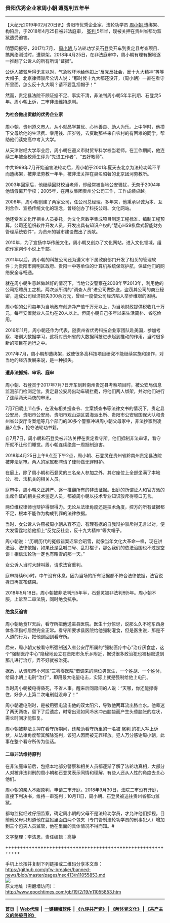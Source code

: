 ### 贵阳优秀企业家周小朝 遭冤判五年半
------------------------

<p>
 【大纪元2019年02月20日讯】贵阳市优秀企业家、法轮功学员
 <a href="http://www.epochtimes.com/gb/tag/%E5%91%A8%E5%B0%8F%E6%9C%9D.html">
  周小朝
 </a>
 遭绑架、构陷后，于2018年4月25日被非法庭审，
 <a href="http://www.epochtimes.com/gb/tag/%E5%86%A4%E5%88%A4.html">
  冤判
 </a>
 5年半，现被关押在贵州省都匀监狱遭受迫害。
</p>
<p>
 明慧网报导，2017年7月，
 <a href="http://www.epochtimes.com/gb/tag/%E5%91%A8%E5%B0%8F%E6%9C%9D.html">
  周小朝
 </a>
 与法轮功学员石登灵开车到贵定县考查项目、搞网络测试时，遭绑架。2018年4月25日，在非法庭审中，周小朝有理有据地逐一推翻了公诉人的所有所谓“证据”。
</p>
<p>
 公诉人被驳斥得无言以对，气急败坏地给他扣上“反党反社会，反十九大精神”等等大帽子。北京律师驳斥公诉人说：“那时候十九大都还没开，（周小朝）一直在看守所里面，怎么反十九大啊？请不要乱扣帽子！”
</p>
<p>
 然而，贵定县法院不顾证据不足、事实不清，非法判周小朝5年半刑期、石登灵5年。周小朝上诉，二审非法维持原判。
</p>
<h4>
 为社会做出贡献的优秀企业家
</h4>
<p>
 周小朝，贵州遵义市人，从小就品学兼优、心地善良、助人为乐。上中学时，他攒下父母给他的生活费、零用钱、压岁钱，去资助那些来自农村的有困难的同学，帮助他们读完高中考入大学。
</p>
<p>
 从天津财经大学毕业后，周小朝在遵义市财贸专科学校当老师。在工作期间，他连续三年被全校师生评为“先进工作者”、“五好教师”。
</p>
<p>
 中共1999年7月开始迫害法轮功后，周小朝于2001年夏天去北京为法轮功鸣不平而遭绑架，被非法劳教一年半，被非法关押在臭名昭著的北京团河劳教所。
</p>
<p>
 2003年回家后，他继续回财校当老师，却经常被当地公安骚扰，无奈于2004年他请假离开学校；2005年，在用友集团贵州分公司工作，工作成绩卓越。
</p>
<p>
 2006年，周小朝创建了两家公司，任公司总经理。多年来，他秉承以诚为本、互利合作、宣扬传统文化的理念，曾经创办了科技公司、文化网站。
</p>
<p>
 他还受省文化厅相关人员委托，为文化宫数字集成项目制定工程标准、编制工程预算。公司还组织软件开发人员，开发出具有知识产权的“慧心HS9棋盘式智能财务管理系统软件”，为贵州的城市建设做出了贡献。
</p>
<p>
 2010年，为了宣扬中华传统文化，周小朝又创办了文化网站，进入文化领域，组织作家创作小说上千部。
</p>
<p>
 2011年以后，周小朝的科技公司还为遵义市下属政府部门开发了相关的管理软件；为贵阳市南明区政府、贵阳一中等单位的计算机系统保驾护航，保证他们的网络安全与畅通。
</p>
<p>
 就在周小朝生意越做越好的情况下，当地公安警察在2008年至2013年，利用他的公司招聘员工之机，两次派所谓的“调查人员”进公司做卧底，盗窃其公司的商业秘密，造成公司经济损失300余万元，曾经一度使公司经济陷入举步维艰的困境。
</p>
<p>
 周小朝的公司每年为当地政府创造净产值千万元以上，为当地财政提供税收几十万元，每年安置就业人员均在20人以上。但周小朝自己多年以来生活简朴、省吃俭用。
</p>
<p>
 2016年11月，周小朝还作为代表，随贵州省优秀科技企业家团队赴美国，参加考察、培训大数据学习，这将对贵州省的大数据科技进步起到推动的作用，当时很多新的项目在运行之中。
</p>
<p>
 2017年7月，周小朝却遭绑架，致使很多高科技项目研究不能继续实施和操作，对当地的经济发展来说，是一种损失。
</p>
<h4>
 遭非法抓捕、审讯、庭审
</h4>
<p>
 周小朝、石登灵于2017年7月7日开车到黔南州贵定县考察项目时，被公安局信息监测部门检测定位。贵定县公安局出动车辆拦截，将他们两人绑架，并对他们进行了连续两天两夜的审讯。
</p>
<p>
 7月7日晚上11点多，在没有相关搜查令、立案侦查书等法律文书的情况下，贵定县公安局、贵阳市公安局、贵阳市观山湖区碧海派出所、贵阳市公安局国保大队和贵州省公安厅专案组等几个部门的30多个警察冲进周小朝父母家中，非法抄家到凌晨2点多，抢夺法轮功书籍。
</p>
<p>
 自7月7日，周小朝和石登灵被非法关押在贵定看守所。他们抵制非法审讯，看守所就不让他们睡觉。周小朝连续绝食一周抵制迫害。
</p>
<p>
 2018年4月25日上午9点至下午2点，周小朝、石登灵在贵州省黔南州贵定县法院被非法庭审。两人的家属都聘请了律师做无罪辩护。
</p>
<p>
 在庭上，除了周小朝和石登灵的三名亲人参加之外，其它座位上全部坐满了本地公、检、法机关的相关人员。
</p>
<p>
 庭审中，周小朝义正辞严、逐一推翻所有的非法证据。出庭的所谓证人和官方派的出席作证的相关技术鉴定人员，都被周小朝以技术专业知识驳斥得哑口无言。
</p>
<p>
 两位维权律师也辩护得很得力。无论从法律角度还是技术角度，控方的所有证据都不足，根本不能作为构成判罪的法律依据。
</p>
<p>
 当时，女公诉人许燕被周小朝从容不迫、有理有据的自我辩护驳斥得无言以对，便大发雷霆地给他扣上“反党反社会，反十九大精神”等大帽子。
</p>
<p>
 周小朝说：“历朝历代的冤假错案迟早会昭雪，就像当年文化大革命一样，现在讲法治、法律依据，如果还是乱喊口号、乱打棍子，那么我们的依法治国也不过是空谈！相信法轮功一定也有昭雪的那一天。”
</p>
<p>
 女公诉人当时大肆叫嚣，请求法官重判。
</p>
<p>
 庭审持续6小时，中午没有休息。因为当场的所有证据都不符合法律依据，法官说择日再宣布结果。
</p>
<p>
 2018年5月18日，周小朝被非法判刑5年半，石登灵被非法判刑5年。周小朝不服，上诉至二审法院，同时绝食抗争。
</p>
<h4>
 绝食反迫害
</h4>
<p>
 周小朝绝食17天后，看守所把他送进县医院。医生十分惊讶，说那么久不吃东西身体各项指标居然完全正常。看守所要求县医院给他强制灌食，但是医生说，那是不人道的行为，把他退回到看守所。
</p>
<p>
 后来，周小朝又被看守所强制送入省公安厅所属的“强制医疗中心”治疗厌食症，这个“强制医疗中心”隐秘地设立在贵阳市永乐乡附近，据说很多政治犯也被秘密送到那儿进行治疗，弄不好就被治死。
</p>
<p>
 据悉，从贵阳市小河区“三零零医院”借调来的两位男医生，一个姓胡、一个姓付，给周小朝上电刑“治疗”，即用最大电量电击，实际上就是强制给他上电刑。
</p>
<p>
 当时周小朝被电得昏死，不省人事。醒来后同房间的人说：“天哪，你还能撑得住，好多人上第二次电刑就没命了！”
</p>
<p>
 周小朝遭电刑时，是被用强电流击他的双太阳穴，导致他两耳流出脓血水。他晕迷了两天两夜，留下了后遗症，时常出现如同冷水冲击脑袋而产生头昏脑胀的症状，需长时间才能恢复。
</p>
<p>
 周小朝被非法关押在看守所期间，还帮助看守所里的一名被
 <a href="http://www.epochtimes.com/gb/tag/%E5%86%A4%E5%88%A4.html">
  冤判
 </a>
 的犯人写上诉状，从法律角度帮其解除冤判，该犯人因而被无罪释放。犯人万分感谢周小朝，此事在整个看守所传为佳话。
</p>
<h4>
 二审非法维持原判
</h4>
<p>
 在非法庭审前后，包括本地部分警察和相关人员都逐渐了解了法轮功真相，大部分人对被非法判刑的周小朝和石登灵表示同情和理解，有些人还从人性的角度去关心他们。
</p>
<p>
 周小朝的亲人不服原判，申请二审开庭。2018年9月30日，法院二审没有开庭，直接下判决书，维持一审冤判；10月11日，周小朝、石登灵被送往贵州省都匀监狱。
</p>
<p>
 都匀监狱经过仔细监察，确定周小朝的父母不是法轮功学员，才允许他们探视。目前他父母只知道他在监狱里面由两个包夹（专门管制法轮功学员的刑事犯人）增加到三个包夹人员监管，他在里面的具体情况不得而知。#
</p>
<p>
 文字整理：李洁思，责任编辑：高静
</p>

+++++++++++++++++++++++++++++++++++++++++++++++++++++++++++<br/><br/>
手机上长按并复制下列链接或二维码分享本文章：<br/>
https://github.com/gfw-breaker/banned-news/blob/master/pages/nsc413/n11055853.md <br/>
<a href='https://github.com/gfw-breaker/banned-news/blob/master/pages/nsc413/n11055853.md'><img src='https://github.com/gfw-breaker/banned-news/blob/master/pages/nsc413/n11055853.md.png'/></a> <br/>
原文地址（需翻墙访问）：http://www.epochtimes.com/gb/19/2/19/n11055853.htm


------------------------
#### [首页](https://github.com/gfw-breaker/banned-news/blob/master/README.md) &nbsp;|&nbsp; [Web代理](https://github.com/labour-camp/helloworld) &nbsp;|&nbsp; [一键翻墙软件](https://github.com/gfw-breaker/nogfw/blob/master/README.md) &nbsp;| [《九评共产党》](https://github.com/gfw-breaker/9ping.md/blob/master/README.md#九评之一评共产党是什么) | [《解体党文化》](https://github.com/gfw-breaker/jtdwh.md/blob/master/README.md) | [《共产主义的终极目的》](https://github.com/gfw-breaker/gczydzjmd.md/blob/master/README.md)

